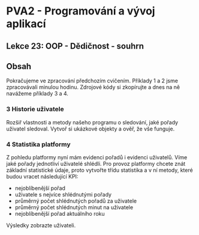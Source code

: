 # PVA2 - Programování a vývoj aplikací
## Lekce 23: OOP - Dědičnost - souhrn

## Obsah

Pokračujeme ve zpracování předchozím cvičením. Příklady 1 a 2 jsme zpracovávali minulou hodinu. Zdrojové kódy si zkopírujte a dnes na ně navážeme příklady 3 a 4.

### 3 Historie uživatele
Rozšiř vlastnosti a metody našeho programu o sledování, jaké pořady uživatel sledoval. Vytvoř si ukázkové objekty a ověř, že vše funguje.

### 4 Statistika platformy
Z pohledu platformy nyní mám evidenci pořadů i evidenci uživatelů. Víme jaké pořady jednotliví uživatelé shlédli. Pro provoz platformy chcete znát základní statistické údaje, proto vytvořte třídu statistika a v ní metody, které budou vracet následující KPI:
- nejoblíbenější pořad
- uživatele s nejvíce shlédnutými pořady
- průměrný počet shlédnutých pořadů za uživatele
- průměrný počet shlédnutých minut na uživatele
- nejoblíbenější pořad aktuálního roku

Výsledky zobrazte uživateli.
